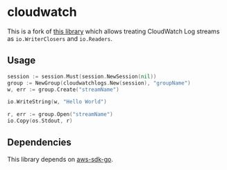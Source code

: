 # cloudwatch

This is a fork of [this library](https://github.com/ejholmes/cloudwatch) which allows treating CloudWatch Log streams as `io.WriterClosers` and `io.Readers`.

## Usage

```go
session := session.Must(session.NewSession(nil))
group := NewGroup(cloudwatchlogs.New(session), "groupName")
w, err := group.Create("streamName")

io.WriteString(w, "Hello World")

r, err := group.Open("streamName")
io.Copy(os.Stdout, r)
```

## Dependencies

This library depends on [aws-sdk-go](https://github.com/aws/aws-sdk-go/).
